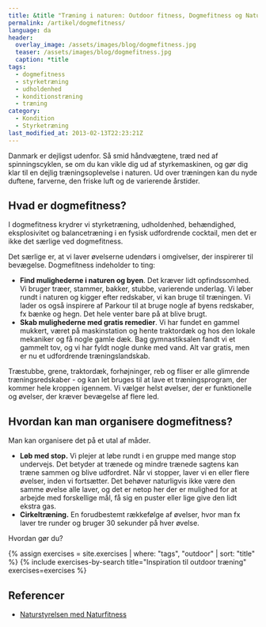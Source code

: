```yaml
---
title: &title "Træning i naturen: Outdoor fitness, Dogmefitness og Naturfitness"
permalink: /artikel/dogmefitness/
language: da
header:
  overlay_image: /assets/images/blog/dogmefitness.jpg
  teaser: /assets/images/blog/dogmefitness.jpg
  caption: *title
tags:
  - dogmefitness
  - styrketræning
  - udholdenhed
  - konditionstræning
  - træning
category:
  - Kondition
  - Styrketræning
last_modified_at: 2013-02-13T22:23:21Z
---
```


Danmark er dejligst udenfor. Så smid håndvægtene, træd ned af spinningscyklen, se om du kan vikle dig ud af styrkemaskinen, og gør dig klar til en dejlig træningsoplevelse i naturen. Ud over træningen kan du nyde duftene, farverne, den friske luft og de varierende årstider.

## Hvad er dogmefitness?

I dogmefitness krydrer vi styrketræning, udholdenhed, behændighed, eksplosivitet og balancetræning i en fysisk udfordrende cocktail, men det er ikke det særlige ved dogmefitness.

Det særlige er, at vi laver øvelserne udendørs i omgivelser, der inspirerer til bevægelse. Dogmefitness indeholder to ting:

- **Find mulighederne i naturen og byen**. Det kræver lidt opfindssomhed. Vi bruger træer, stammer, bakker, stubbe, varierende underlag. Vi løber rundt i naturen og kigger efter redskaber, vi kan bruge til træningen. Vi lader os også inspirere af Parkour til at bruge nogle af byens redskaber, fx bænke og hegn. Det hele venter bare på at blive brugt.
- **Skab mulighederne med gratis remedier**. Vi har fundet en gammel mukkert, været på maskinstation og hente traktordæk og hos den lokale mekaniker og få nogle gamle dæk. Bag gymnastiksalen fandt vi et gammelt tov, og vi har fyldt nogle dunke med vand. Alt var gratis, men er nu et udfordrende træningslandskab.

Træstubbe, grene, traktordæk, forhøjninger, reb og fliser er alle glimrende træningsredskaber - og kan let bruges til at lave et træningsprogram, der kommer hele kroppen igennem. Vi vælger helst øvelser, der er funktionelle og øvelser, der kræver bevægelse af flere led.

## Hvordan kan man organisere dogmefitness?

Man kan organisere det på et utal af måder.

- **Løb med stop.** Vi plejer at løbe rundt i en gruppe med mange stop undervejs. Det betyder at trænede og mindre trænede sagtens kan træne sammen og blive udfordret. Når vi stopper, laver vi en eller flere øvelser, inden vi fortsætter. Det behøver naturligvis ikke være den samme øvelse alle laver, og det er netop her der er mulighed for at arbejde med forskellige mål, få sig en puster eller lige give den lidt ekstra gas.
- **Cirkeltræning.** En forudbestemt rækkefølge af øvelser, hvor man fx laver tre runder og bruger 30 sekunder på hver øvelse.

Hvordan gør du?

{% assign exercises = site.exercises | where: "tags", "outdoor" | sort: "title" %}
{% include exercises-by-search title="Inspiration til outdoor træning" exercises=exercises %}

## Referencer

- [Naturstyrelsen med Naturfitness](https://naturstyrelsen.dk/naturoplevelser/aktiviteter/naturfitness/)